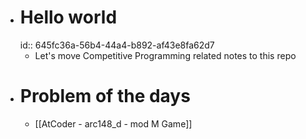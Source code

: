 - # Hello world
  id:: 645fc36a-56b4-44a4-b892-af43e8fa62d7
	- Let's move Competitive Programming related notes to this repo
- # Problem of the days
	- [[AtCoder - arc148_d - mod M Game]]